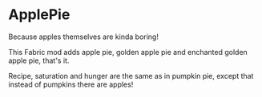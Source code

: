 # ApplePie
Because apples themselves are kinda boring!

This Fabric mod adds apple pie, golden apple pie and enchanted golden apple pie, that's it.

Recipe, saturation and hunger are the same as in pumpkin pie, except that instead of pumpkins there are apples!